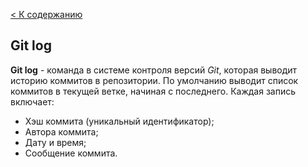 [< К содержанию](./readme.md)

## Git log

**Git log** - команда в системе контроля версий *Git*, которая выводит историю коммитов в репозитории. По умолчанию выводит список коммитов в текущей ветке, начиная с последнего. Каждая запись включает:

- Хэш коммита (уникальный идентификатор);
- Автора коммита;
- Дату и время;
- Сообщение коммита.